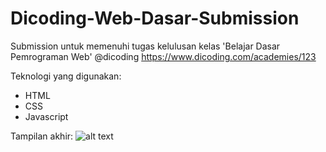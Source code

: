# Dicoding-Web-Dasar-Submission

Submission untuk memenuhi tugas kelulusan kelas 'Belajar Dasar Pemrograman Web' @dicoding
https://www.dicoding.com/academies/123

Teknologi yang digunakan:

- HTML
- CSS
- Javascript

Tampilan akhir:
![alt text](https://github.com/mhihsan/Dicoding/tree/master/belajar-dasar-pemrograman-web/tampilan.png?raw=true)
